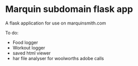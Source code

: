 # Marquin subdomain flask app

A flask application for use on marquinsmith.com

To do:

- Food logger
- Workout logger
- saved html viewer
- har file analyser for woolworths adobe calls
